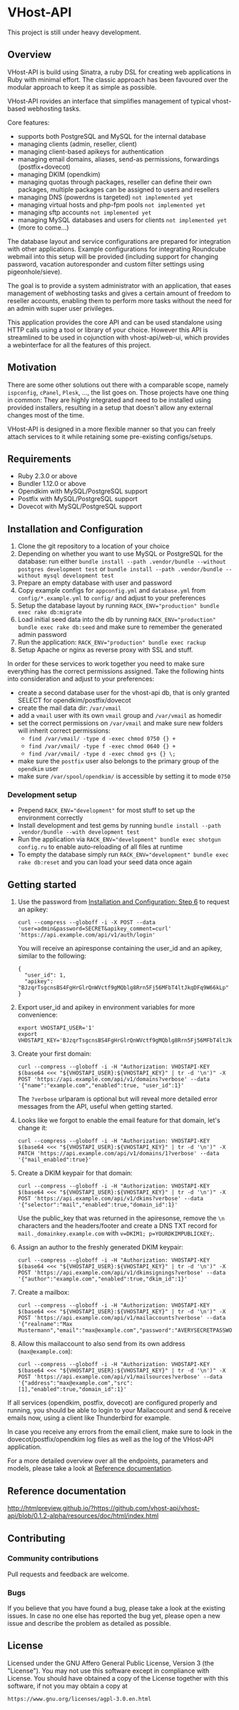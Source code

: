 # VHost-API

This project is still under heavy development.

## Overview

VHost-API is build using Sinatra, a ruby DSL for creating web applications
in Ruby with minimal effort. The classic approach has been favoured over the
modular approach to keep it as simple as possible.

VHost-API rovides an interface that simplifies management of typical vhost-based
webhosting tasks.

Core features:
+ supports both PostgreSQL and MySQL for the internal database
+ managing clients (admin, reseller, client)
+ managing client-based apikeys for authentication
+ managing email domains, aliases, send-as permissions, forwardings (postfix+dovecot)
+ managing DKIM (opendkim)
+ managing quotas through packages, reseller can define their own packages,
	multiple packages can be assigned to users and resellers
+ managing DNS (powerdns is targeted) `not implemented yet`
+ managing virtual hosts and php-fpm pools `not implemented yet`
+ managing sftp accounts `not implemented yet`
+ managing MySQL databases and users for clients `not implemented yet`
+ (more to come...)

The database layout and service configurations are prepared for integration
with other applications. Example configurations for integrating Roundcube
webmail into this setup will be provided (including support for changing
password, vacation autoresponder and custom filter settings using 
pigeonhole/sieve).


The goal is to provide a system administrator with an application, that eases
management of webhosting tasks and gives a certain amount of freedom to
reseller accounts, enabling them to perform more tasks without the need for
an admin with super user privileges.


This application provides the core API and can be used standalone using HTTP
calls using a tool or library of your choice.
However this API is streamlined to be used in cojunction with vhost-api/web-ui,
which provides a webinterface for all the features of this project.

## Motivation

There are some other solutions out there with a comparable scope, namely
`ispconfig`, `cPanel`, `Plesk`, ..., the list goes on.
Those projects have one thing in common:
They are highly integrated and need to be installed using provided installers,
resulting in a setup that doesn't allow any external changes most of the time.

VHost-API is designed in a more flexible manner so that you can freely attach
services to it while retaining some pre-existing configs/setups.

## Requirements

+ Ruby 2.3.0 or above
+ Bundler 1.12.0 or above
+ Opendkim with MySQL/PostgreSQL support
+ Postfix with MySQL/PostgreSQL support
+ Dovecot with MySQL/PostgreSQL support

## Installation and Configuration

1. Clone the git repository to a location of your choice
2. Depending on whether you want to use MySQL or PostgreSQL for the database:
   run either `bundle install --path .vendor/bundle --without postgres development test` or `bundle install --path .vendor/bundle --without mysql development test`
3. Prepare an empty database with user and password
4. Copy example configs for `appconfig.yml` and `database.yml` from `config/*.example.yml` to `config/` and adjust to your preferences
5. Setup the database layout by running `RACK_ENV="production" bundle exec rake db:migrate`
6. Load initial seed data into the db by running `RACK_ENV="production" bundle exec rake db:seed` and make sure to remember the generated admin password
7. Run the application: `RACK_ENV="production" bundle exec rackup`
8. Setup Apache or nginx as reverse proxy with SSL and stuff.

In order for these services to work together you need to make sure everything has the correct permissions assigned.
Take the following hints into consideration and adjust to your preferences:

+ create a second database user for the vhost-api db, that is only granted SELECT for opendkim/postfix/dovecot
+ create the mail data dir: `/var/vmail`
+ add a `vmail` user with its own `vmail` group and `/var/vmail` as homedir
+ set the correct permissions on `/var/vmail` and make sure new folders will inherit correct permissions:
  + `find /var/vmail/ -type d -exec chmod 0750 {} +`
  + `find /var/vmail/ -type f -exec chmod 0640 {} +`
  + `find /var/vmail/ -type d -exec chmod g+s {} \;`
+ make sure the `postfix` user also belongs to the primary group of the `opendkim` user
+ make sure `/var/spool/opendkim/` is accessible by setting it to mode `0750`


### Development setup

+ Prepend `RACK_ENV="development"` for most stuff to set up the environment correctly
+ Install development and test gems by running `bundle install --path .vendor/bundle --with development test`
+ Run the application via `RACK_ENV="development" bundle exec shotgun config.ru` to enable auto-reloading of all files at runtime
+ To empty the database simply run `RACK_ENV="development" bundle exec rake db:reset` and you can load your seed data once again

## Getting started

1. Use the password from [Installation and Configuration: Step 6](#installation-and-configuration) to request an apikey:
   ```
   curl --compress --globoff -i -X POST --data 'user=admin&password=SECRET&apikey_comment=curl' 'https://api.example.com/api/v1/auth/login'
   ```
   You will receive an apiresponse containing the user_id and an apikey, similar to the following:
   ```
   {
     "user_id": 1,
     "apikey": "BJzqrTsgcnsBS4FgHrGlrQnWVctf9gMQblg8Rrn5Fj56MFbT4ltJkqDFq9W66kLp"
   }
   ```

2. Export user_id and apikey in environment variables for more convenience:
   ```
   export VHOSTAPI_USER='1'
   export VHOSTAPI_KEY='BJzqrTsgcnsBS4FgHrGlrQnWVctf9gMQblg8Rrn5Fj56MFbT4ltJkqDFq9W66kLp'
   ```

3. Create your first domain:
   ```
   curl --compress --globoff -i -H "Authorization: VHOSTAPI-KEY $(base64 <<< "${VHOSTAPI_USER}:${VHOSTAPI_KEY}" | tr -d '\n')" -X POST 'https://api.example.com/api/v1/domains?verbose' --data '{"name":"example.com","enabled":true, "user_id":1}'
   ```
   The `?verbose` urlparam is optional but will reveal more detailed error messages from the API, useful when getting started.

4. Looks like we forgot to enable the email feature for that domain, let's change it:
   ```
   curl --compress --globoff -i -H "Authorization: VHOSTAPI-KEY $(base64 <<< "${VHOSTAPI_USER}:${VHOSTAPI_KEY}" | tr -d '\n')" -X PATCH 'https://api.example.com/api/v1/domains/1?verbose' --data '{"mail_enabled":true}'
   ```

5. Create a DKIM keypair for that domain:
   ```
   curl --compress --globoff -i -H "Authorization: VHOSTAPI-KEY $(base64 <<< "${VHOSTAPI_USER}:${VHOSTAPI_KEY}" | tr -d '\n')" -X POST 'https://api.example.com/api/v1/dkims?verbose' --data '{"selector":"mail","enabled":true,"domain_id":1}'
   ```
   Use the public_key that was returned in the apiresonse, remove the `\n` characters and the headers/footer and create a DNS TXT record for `mail._domainkey.example.com` with `v=DKIM1; p=YOURDKIMPUBLICKEY;`.

6. Assign an author to the freshly generated DKIM keypair:
   ```
   curl --compress --globoff -i -H "Authorization: VHOSTAPI-KEY $(base64 <<< "${VHOSTAPI_USER}:${VHOSTAPI_KEY}" | tr -d '\n')" -X POST 'https://api.example.com/api/v1/dkimsignings?verbose' --data '{"author":"example.com","enabled":true,"dkim_id":1}'
   ```

7. Create a mailbox:
   ```
   curl --compress --globoff -i -H "Authorization: VHOSTAPI-KEY $(base64 <<< "${VHOSTAPI_USER}:${VHOSTAPI_KEY}" | tr -d '\n')" -X POST 'https://api.example.com/api/v1/mailaccounts?verbose' --data '{"realname":"Max Mustermann","email":"max@example.com","password":"AVERYSECRETPASSWORD","receiving_enabled":true,"enabled":true,"domain_id":1}'
   ```

8. Allow this mailaccount to also send from its own address (`max@example.com`):
   ```
   curl --compress --globoff -i -H "Authorization: VHOSTAPI-KEY $(base64 <<< "${VHOSTAPI_USER}:${VHOSTAPI_KEY}" | tr -d '\n')" -X POST 'https://api.example.com/api/v1/mailsources?verbose' --data '{"address":"max@example.com","src":[1],"enabled":true,"domain_id":1}'
   ```

If all services (opendkim, postfix, dovecot) are configured properly and running, you should be able to login to your Mailaccount and send & receive emails now, using a client like Thunderbird for example.

In case you receive any errors from the email client, make sure to look in the dovecot/postfix/opendkim log files as well as the log of the VHost-API application.

For a more detailed overview over all the endpoints, parameters and models, please take a look at [Reference documentation](#reference-documentation).


## Reference documentation

http://htmlpreview.github.io/?https://github.com/vhost-api/vhost-api/blob/0.1.2-alpha/resources/doc/html/index.html

## Contributing

### Community contributions

Pull requests and feedback are welcome.

### Bugs

If you believe that you have found a bug, please take a look at the existing issues.
In case no one else has reported the bug yet, please open a new issue and describe
the problem as detailed as possible.

## License

Licensed under the GNU Affero General Public License, Version 3 (the "License").
You may not use this software except in compliance with License.
You should have obtained a copy of the License together with this software,
if not you may obtain a copy at

```
https://www.gnu.org/licenses/agpl-3.0.en.html
```
